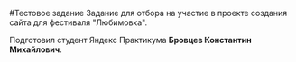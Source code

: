 #Тестовое задание
Задание для отбора на участие в проекте создания сайта для фестиваля "Любимовка".

Подготовил студент Яндекс Практикума **Бровцев Константин Михайлович**.
